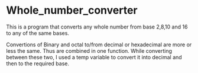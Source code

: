 # Whole_number_converter
This is a program that converts any whole number from base 2,8,10 and 16 to any of the same bases. 

Convertions of Binary and octal to/from decimal or hexadecimal are more or less the same. Thus are combined in one function.
While converting between these two, I used a temp variable to convert it into decimal and then to the required base.


